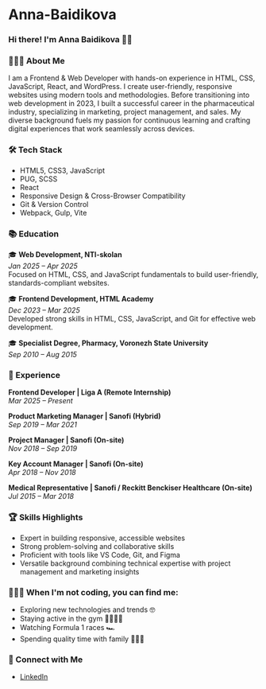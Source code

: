 # Anna-Baidikova

### Hi there! I'm Anna Baidikova 👋🏻 

### 👩🏼‍💻 About Me  
I am a Frontend & Web Developer with hands-on experience in HTML, CSS, JavaScript, React, and WordPress. I create user-friendly, responsive websites using modern tools and methodologies. Before transitioning into web development in 2023, I built a successful career in the pharmaceutical industry, specializing in marketing, project management, and sales. My diverse background fuels my passion for continuous learning and crafting digital experiences that work seamlessly across devices.

### 🛠 Tech Stack
 
- HTML5, CSS3, JavaScript
- PUG, SCSS   
- React
- Responsive Design & Cross-Browser Compatibility
- Git & Version Control
- Webpack, Gulp, Vite   


### 📚 Education  
🎓 **Web Development, NTI-skolan**  
*Jan 2025 – Apr 2025*  
Focused on HTML, CSS, and JavaScript fundamentals to build user-friendly, standards-compliant websites.

🎓 **Frontend Development, HTML Academy**  
*Dec 2023 – Mar 2025*  
Developed strong skills in HTML, CSS, JavaScript, and Git for effective web development.

🎓 **Specialist Degree, Pharmacy, Voronezh State University**  
*Sep 2010 – Aug 2015*  

### 💼 Experience

**Frontend Developer | Liga A (Remote Internship)**  
*Mar 2025 – Present*

**Product Marketing Manager | Sanofi (Hybrid)**  
*Sep 2019 – Mar 2021*  

**Project Manager | Sanofi (On-site)**  
*Nov 2018 – Sep 2019*  

**Key Account Manager | Sanofi (On-site)**  
*Apr 2018 – Nov 2018* 

**Medical Representative | Sanofi / Reckitt Benckiser Healthcare (On-site)**  
*Jul 2015 – Mar 2018* 

### 🏆 Skills Highlights  
- Expert in building responsive, accessible websites  
- Strong problem-solving and collaborative skills  
- Proficient with tools like VS Code, Git, and Figma  
- Versatile background combining technical expertise with project management and marketing insights

### 🙋🏼‍♀️ When I'm not coding, you can find me:  
- Exploring new technologies and trends 🤓
- Staying active in the gym 🏃🏼‍♀️‍➡️
- Watching Formula 1 races  🏎️
- Spending quality time with family 🧑‍🧑‍🧒


### 🤝 Connect with Me  
- [LinkedIn](https://www.linkedin.com/in/anna-baidikova)
 
  


